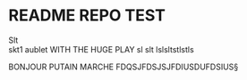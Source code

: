 # README REPO TEST
Slt  
skt1 aublet WITH THE HUGE PLAY
sl slt lslsltstlstls


BONJOUR PUTAIN MARCHE
FDQSJFDSJSJFDIUSDUFDSIUS§
